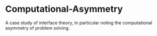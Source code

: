 Computational-Asymmetry
=======================

A case study of interface theory, in particular noting the computational asymmetry of problem solving.

